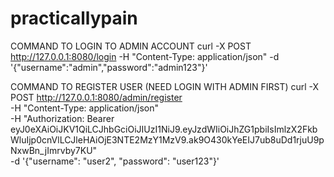 # practicallypain

COMMAND TO LOGIN TO ADMIN ACCOUNT
curl -X POST http://127.0.0.1:8080/login  -H "Content-Type: application/json"  -d '{"username":"admin","password":"admin123"}' 

COMMAND TO REGISTER USER (NEED LOGIN WITH ADMIN FIRST)
curl -X POST http://127.0.0.1:8080/admin/register \
  -H "Content-Type: application/json" \
  -H "Authorization: Bearer eyJ0eXAiOiJKV1QiLCJhbGciOiJIUzI1NiJ9.eyJzdWIiOiJhZG1pbiIsImlzX2FkbWluIjp0cnVlLCJleHAiOjE3NTE2MzY1MzV9.ak9O430kYeEIJ7ub8uDd1rjuU9pNxwBn_jImrvby7KU" \
  -d '{"username": "user2", "password": "user123"}'
